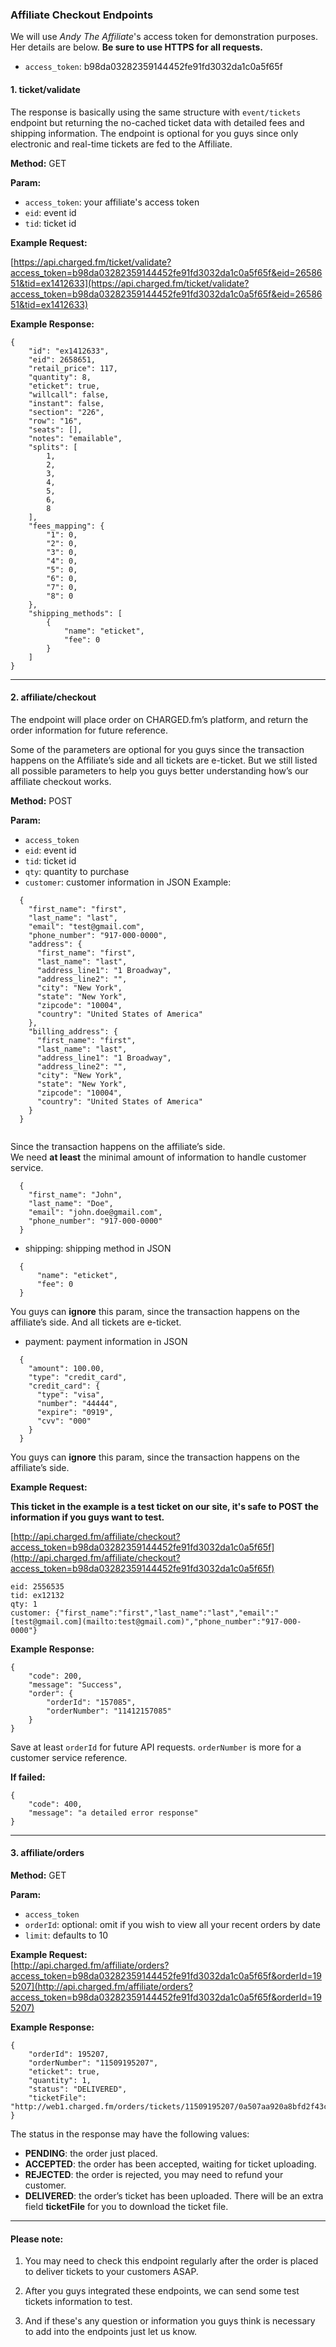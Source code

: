 ### Affiliate Checkout Endpoints

We will use _Andy The Affiliate_'s access token for demonstration purposes. Her details are below. **Be sure to use HTTPS for all requests.**

* `access_token`: b98da03282359144452fe91fd3032da1c0a5f65f  



#### 1. ticket/validate

The response is basically using the same structure with `event/tickets` endpoint but returning the no-cached ticket data with detailed fees and shipping information.
The endpoint is optional for you guys since only electronic and real-time tickets are fed to the Affiliate.

**Method:** GET

**Param:**

- `access_token`: your affiliate's access token
- `eid`: event id
- `tid`: ticket id

**Example Request:**

[https://api.charged.fm/ticket/validate?access_token=b98da03282359144452fe91fd3032da1c0a5f65f&eid=2658651&tid=ex1412633](https://api.charged.fm/ticket/validate?access_token=b98da03282359144452fe91fd3032da1c0a5f65f&eid=2658651&tid=ex1412633)

**Example Response:**

```
{
    "id": "ex1412633",
    "eid": 2658651,
    "retail_price": 117,
    "quantity": 8,
    "eticket": true,
    "willcall": false,
    "instant": false,
    "section": "226",
    "row": "16",
    "seats": [],
    "notes": "emailable",
    "splits": [
        1,
        2,
        3,
        4,
        5,
        6,
        8
    ],
    "fees_mapping": {
        "1": 0,
        "2": 0,
        "3": 0,
        "4": 0,
        "5": 0,
        "6": 0,
        "7": 0,
        "8": 0
    },
    "shipping_methods": [
        {
            "name": "eticket",
            "fee": 0
        }
    ]
}
```


---


#### 2. affiliate/checkout

The endpoint will place order on CHARGED.fm’s platform, and return the order information for future reference.

Some of the parameters are optional for you guys since the transaction happens on the Affiliate’s side and all tickets are e-ticket. But we still listed all possible parameters to help you guys better understanding how’s our affiliate checkout works.

**Method:** POST

**Param:**

- `access_token`
- `eid`: event id
- `tid`: ticket id
- `qty`: quantity to purchase
- `customer`: customer information in JSON Example: 

```
  {
    "first_name": "first",
    "last_name": "last",
    "email": "test@gmail.com",
    "phone_number": "917-000-0000",
    "address": {
      "first_name": "first",
      "last_name": "last",
      "address_line1": "1 Broadway",
      "address_line2": "",
      "city": "New York",
      "state": "New York",
      "zipcode": "10004",
      "country": "United States of America"
    },
    "billing_address": {
      "first_name": "first",
      "last_name": "last",
      "address_line1": "1 Broadway",
      "address_line2": "",
      "city": "New York",
      "state": "New York",
      "zipcode": "10004",
      "country": "United States of America"
    }
  }
  
```

Since the transaction happens on the affiliate’s side.  
We need **at least** the minimal amount of information to handle customer service. 

```
  {
    "first_name": "John",
    "last_name": "Doe",
    "email": "john.doe@gmail.com",
    "phone_number": "917-000-0000"
  }
```

- shipping: shipping method in JSON 

```
  {
      "name": "eticket",
      "fee": 0
  }
```
	
You guys can **ignore** this param, since the transaction happens on the affiliate’s side. And all tickets are e-ticket. 

- payment: payment information in JSON 

```
  {
    "amount": 100.00,
    "type": "credit_card",
    "credit_card": {
      "type": "visa",
      "number": "44444",
      "expire": "0919",
      "cvv": "000"
    }
  }
```

You guys can **ignore** this param, since the transaction happens on the affiliate’s side. 

**Example Request:**

**This ticket in the example is a test ticket on our site, it's safe to POST the information if you guys want to test.**

[http://api.charged.fm/affiliate/checkout?access_token=b98da03282359144452fe91fd3032da1c0a5f65f](http://api.charged.fm/affiliate/checkout?access_token=b98da03282359144452fe91fd3032da1c0a5f65f)

```
eid: 2556535
tid: ex12132
qty: 1
customer: {"first_name":"first","last_name":"last","email":"[test@gmail.com](mailto:test@gmail.com)","phone_number":"917-000-0000"}
````

**Example Response:**
```
{
    "code": 200,
    "message": "Success",
    "order": {
        "orderId": "157085",
        "orderNumber": "11412157085"
    }
}
````

Save at least `orderId` for future API requests. `orderNumber` is more for a customer service reference.

**If failed:**
```
{
    "code": 400,
    "message": "a detailed error response"
}
```


---


#### 3. affiliate/orders

**Method:** GET

**Param:**

- `access_token`
- `orderId`: optional: omit if you wish to view all your recent orders by date
- `limit`: defaults to 10

**Example Request:**  
[http://api.charged.fm/affiliate/orders?access_token=b98da03282359144452fe91fd3032da1c0a5f65f&orderId=195207](http://api.charged.fm/affiliate/orders?access_token=b98da03282359144452fe91fd3032da1c0a5f65f&orderId=195207)

**Example Response:**

```
{
    "orderId": 195207,
    "orderNumber": "11509195207",
    "eticket": true,
    "quantity": 1,
    "status": "DELIVERED",
    "ticketFile": "http://web1.charged.fm/orders/tickets/11509195207/0a507aa920a8bfd2f43c9ac1440f9ad6.pdf"
}
```

The status in the response may have the following values:

- **PENDING**: the order just placed.
- **ACCEPTED**: the order has been accepted, waiting for ticket uploading.
- **REJECTED**: the order is rejected, you may need to refund your customer.
- **DELIVERED**: the order’s ticket has been uploaded. There will be an extra field **ticketFile** for you to download the ticket file.


---

#### Please note: 

1) You may need to check this endpoint regularly after the order is placed to deliver tickets to your customers ASAP.

2) After you guys integrated these endpoints, we can send some test tickets information to test.

3) And if these's any question or information you guys think is necessary to add into the endpoints just let us know.
